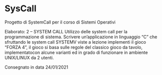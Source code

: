 # SysCall
Progetto di SystemCall per il corso di Sistemi Operativi

Elaborato: 2 – SYSTEM CALL
Utilizzo delle system call per la programmazione di sistema.
Scrivere un’applicazione in linguaggio “C” che sfruttando le system call SYSTEMV
viste a lezione implementi il gioco “FORZA 4”, il gioco si basa sulle regole del
classico gioco da tavolo, implementatocon alcune varianti ed in grado di funzionare
in ambiente UNIX/LINUX da 2 utenti.

Consegnato in data 24/01/2021
